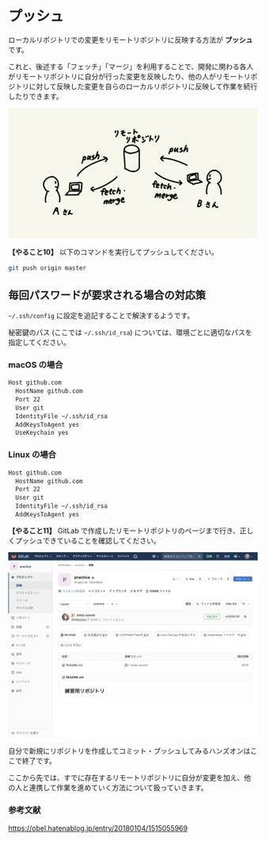 # プッシュ

ローカルリポジトリでの変更をリモートリポジトリに反映する方法が **プッシュ** です。

これと、後述する「フェッチ」「マージ」を利用することで、開発に関わる各人がリモートリポジトリに自分が行った変更を反映したり、他の人がリモートリポジトリに対して反映した変更を自らのローカルリポジトリに反映して作業を続行したりできます。

![プッシュ・フェッチ・マージを活用した共同開発](./media/remote-dev.jpg)

**【やること10】** 以下のコマンドを実行してプッシュしてください。

```bash
git push origin master
```

## 毎回パスワードが要求される場合の対応策

``~/.ssh/config`` に設定を追記することで解決するようです。

秘密鍵のパス (ここでは ``~/.ssh/id_rsa``) については、環境ごとに適切なパスを指定してください。

### macOS の場合

```bash
Host github.com
  HostName github.com
  Port 22
  User git
  IdentityFile ~/.ssh/id_rsa
  AddKeysToAgent yes
  UseKeychain yes
```

### Linux の場合

```bash
Host github.com
  HostName github.com
  Port 22
  User git
  IdentityFile ~/.ssh/id_rsa
  AddKeysToAgent yes
```

**【やること11】** GitLab で作成したリモートリポジトリのページまで行き、正しくプッシュできていることを確認してください。

![プッシュに成功したリモートリポジトリの画面](./media/push-successful.png)

自分で新規にリポジトリを作成してコミット・プッシュしてみるハンズオンはここで終了です。

ここから先では、すでに存在するリモートリポジトリに自分が変更を加え、他の人と連携して作業を進めていく方法について扱っていきます。

### 参考文献

https://obel.hatenablog.jp/entry/20180104/1515055969
